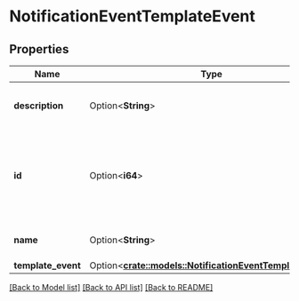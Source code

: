 # NotificationEventTemplateEvent

## Properties

Name | Type | Description | Notes
------------ | ------------- | ------------- | -------------
**description** | Option<**String**> | The description of the event. | [optional]
**id** | Option<**i64**> | The ID of the event. The event can be a [Jira system event](https://confluence.atlassian.com/x/8YdKLg#Creatinganotificationscheme-eventsEvents) or a [custom event](https://confluence.atlassian.com/x/AIlKLg). | [optional]
**name** | Option<**String**> | The name of the event. | [optional]
**template_event** | Option<[**crate::models::NotificationEventTemplateEvent**](NotificationEvent_templateEvent.md)> |  | [optional]

[[Back to Model list]](../README.md#documentation-for-models) [[Back to API list]](../README.md#documentation-for-api-endpoints) [[Back to README]](../README.md)



